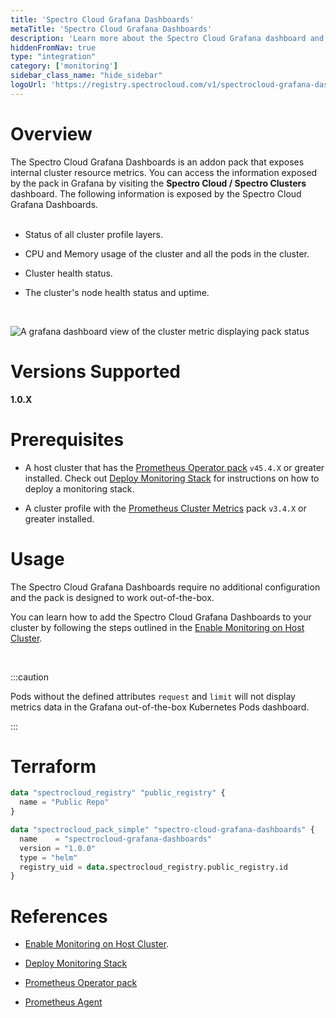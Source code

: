 ```yaml
---
title: 'Spectro Cloud Grafana Dashboards'
metaTitle: 'Spectro Cloud Grafana Dashboards'
description: 'Learn more about the Spectro Cloud Grafana dashboard and how to use it.'
hiddenFromNav: true
type: "integration"
category: ['monitoring']
sidebar_class_name: "hide_sidebar"
logoUrl: 'https://registry.spectrocloud.com/v1/spectrocloud-grafana-dashboards/blobs/sha256:a48c9929480a8c463e409e7563279f97d80e674c5cc91cb81c47454aea2c203d?type=image/png'
---
```






# Overview

The Spectro Cloud Grafana Dashboards is an addon pack that exposes internal cluster resource metrics. You can access the information exposed by the pack in Grafana by visiting the **Spectro Cloud / Spectro Clusters** dashboard. The following information is exposed by the Spectro Cloud Grafana Dashboards. <br /> <br />

- Status of all cluster profile layers.


- CPU and Memory usage of the cluster and all the pods in the cluster.


- Cluster health status.


- The cluster's node health status and uptime.

<br />


![A grafana dashboard view of the cluster metric displaying pack status](/assets/docs/images/clusters_cluster-management_grafana_spectro_metrics.png)


# Versions Supported

**1.0.X**

# Prerequisites

* A host cluster that has the [Prometheus Operator pack](/integrations/prometheus-operator) `v45.4.X` or greater installed. Check out [Deploy Monitoring Stack](/clusters/cluster-management/monitoring/deploy-monitor-stack) for instructions on how to deploy a monitoring stack.


* A cluster profile with the [Prometheus Cluster Metrics](/integrations/prometheus-cluster-metrics) pack `v3.4.X` or greater installed.


# Usage

The Spectro Cloud Grafana Dashboards require no additional configuration and the pack is designed to work out-of-the-box. 

You can learn how to add the Spectro Cloud Grafana Dashboards to your cluster by following the steps outlined in the [Enable Monitoring on Host Cluster](/clusters/cluster-management/monitoring/deploy-agent/).

<br />

:::caution

Pods without the defined attributes `request` and `limit` will not display metrics data in the Grafana out-of-the-box Kubernetes Pods dashboard.

:::



# Terraform


```terraform
data "spectrocloud_registry" "public_registry" {
  name = "Public Repo"
}

data "spectrocloud_pack_simple" "spectro-cloud-grafana-dashboards" {
  name    = "spectrocloud-grafana-dashboards"
  version = "1.0.0"
  type = "helm"
  registry_uid = data.spectrocloud_registry.public_registry.id
}
```



# References

- [Enable Monitoring on Host Cluster](/clusters/cluster-management/monitoring/deploy-agent/).


- [Deploy Monitoring Stack](/clusters/cluster-management/monitoring/deploy-monitor-stack)


- [Prometheus Operator pack](/integrations/prometheus-operator)


- [Prometheus Agent](/integrations/prometheus-agent)